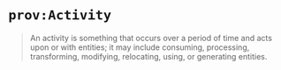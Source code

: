 # `prov:Activity`

> An activity is something that occurs over a period of time and acts upon or
> with entities; it may include consuming, processing, transforming, modifying,
> relocating, using, or generating entities.
